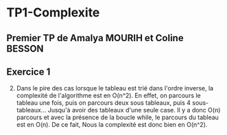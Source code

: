 # TP1-Complexite
## Premier TP de Amalya MOURIH et Coline BESSON

## Exercice 1

2. Dans le pire des cas lorsque le tableau est trié dans l'ordre inverse, la complexité de l'algorithme est en O(n^2). En effet, on parcours le tableau une fois, puis on parcours deux sous tableaux, puis 4 sous-tableaux... Jusqu'à avoir des tableaux d'une seule case. Il y a donc O(n) parcours et avec la présence de la boucle while, le parcours du tableau est en O(n). De ce fait, Nous la complexité est donc bien en O(n^2).
